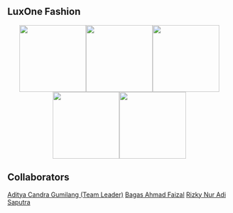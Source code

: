## LuxOne Fashion

<p align="center">
<img src="https://user-images.githubusercontent.com/93992324/224483116-91740e41-b5b3-485f-9d59-c5a7bc4653fc.jpeg" width="150"/><img src="https://user-images.githubusercontent.com/93992324/224483249-47e634d1-7f3a-42e6-92d5-835bf02ae5bf.jpeg" width="150"/><img src="https://user-images.githubusercontent.com/93992324/224483259-da6236e2-ff15-4458-b517-029b870b4497.jpeg" width="150"/><img src="https://user-images.githubusercontent.com/93992324/224483262-4a4335cd-32cf-4862-850b-b4a9cf088aea.jpeg" width="150"/><img src="https://user-images.githubusercontent.com/93992324/224483268-64643d4a-0eb3-454d-8064-0bb97e91ac1b.jpeg" width="150"/>
</p>

## Collaborators
<a href="https://github.com/Aditya1614">Aditya Candra Gumilang (Team Leader)<a>
<a href="https://github.com/B4gasAhmad">Bagas Ahmad Faizal<a>
<a href="https://github.com/RyuuKieru29">Rizky Nur Adi Saputra<a>
